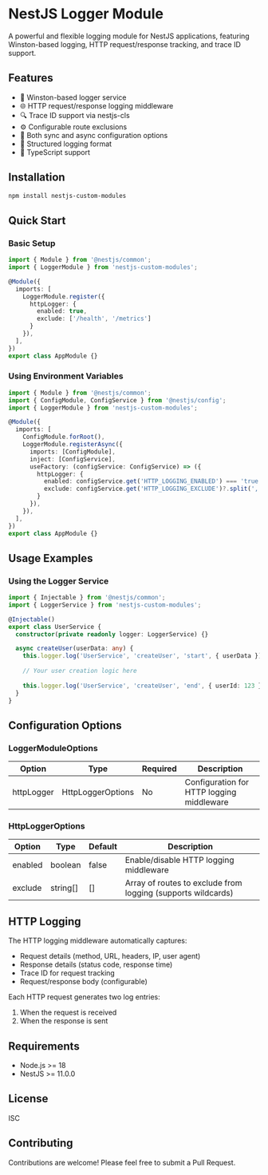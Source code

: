 # NestJS Logger Module

A powerful and flexible logging module for NestJS applications, featuring Winston-based logging, HTTP request/response tracking, and trace ID support.

## Features

- 🚀 Winston-based logger service
- 🌐 HTTP request/response logging middleware
- 🔍 Trace ID support via nestjs-cls
- ⚙️ Configurable route exclusions
- 🔧 Both sync and async configuration options
- 📝 Structured logging format
- 🎯 TypeScript support

## Installation

```bash
npm install nestjs-custom-modules
```

## Quick Start

### Basic Setup

```typescript
import { Module } from '@nestjs/common';
import { LoggerModule } from 'nestjs-custom-modules';

@Module({
  imports: [
    LoggerModule.register({
      httpLogger: {
        enabled: true,
        exclude: ['/health', '/metrics']
      }
    }),
  ],
})
export class AppModule {}
```

### Using Environment Variables

```typescript
import { Module } from '@nestjs/common';
import { ConfigModule, ConfigService } from '@nestjs/config';
import { LoggerModule } from 'nestjs-custom-modules';

@Module({
  imports: [
    ConfigModule.forRoot(),
    LoggerModule.registerAsync({
      imports: [ConfigModule],
      inject: [ConfigService],
      useFactory: (configService: ConfigService) => ({
        httpLogger: {
          enabled: configService.get('HTTP_LOGGING_ENABLED') === 'true',
          exclude: configService.get('HTTP_LOGGING_EXCLUDE')?.split(',') || []
        }
      }),
    }),
  ],
})
export class AppModule {}
```

## Usage Examples

### Using the Logger Service

```typescript
import { Injectable } from '@nestjs/common';
import { LoggerService } from 'nestjs-custom-modules';

@Injectable()
export class UserService {
  constructor(private readonly logger: LoggerService) {}

  async createUser(userData: any) {
    this.logger.log('UserService', 'createUser', 'start', { userData });
    
    // Your user creation logic here
    
    this.logger.log('UserService', 'createUser', 'end', { userId: 123 });
  }
}
```

## Configuration Options

### LoggerModuleOptions

| Option | Type | Required | Description |
|--------|------|----------|-------------|
| httpLogger | HttpLoggerOptions | No | Configuration for HTTP logging middleware |

### HttpLoggerOptions

| Option | Type | Default | Description |
|--------|------|---------|-------------|
| enabled | boolean | false | Enable/disable HTTP logging middleware |
| exclude | string[] | [] | Array of routes to exclude from logging (supports wildcards) |

## HTTP Logging

The HTTP logging middleware automatically captures:

- Request details (method, URL, headers, IP, user agent)
- Response details (status code, response time)
- Trace ID for request tracking
- Request/response body (configurable)

Each HTTP request generates two log entries:
1. When the request is received
2. When the response is sent

## Requirements

- Node.js >= 18
- NestJS >= 11.0.0

## License

ISC

## Contributing

Contributions are welcome! Please feel free to submit a Pull Request.
